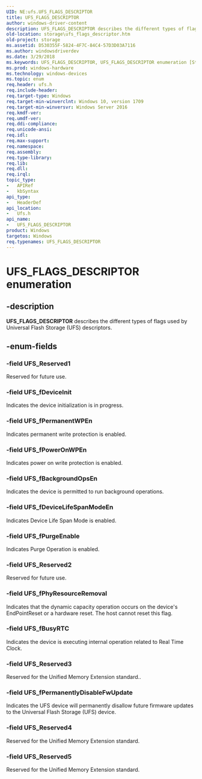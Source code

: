 ```yaml
---
UID: NE:ufs.UFS_FLAGS_DESCRIPTOR
title: UFS_FLAGS_DESCRIPTOR
author: windows-driver-content
description: UFS_FLAGS_DESCRIPTOR describes the different types of flags used by Universal Flash Storage (UFS) descriptors.
old-location: storage\ufs_flags_descriptor.htm
old-project: storage
ms.assetid: D530355F-5824-4F7C-84C4-57D3D03A7116
ms.author: windowsdriverdev
ms.date: 3/29/2018
ms.keywords: UFS_FLAGS_DESCRIPTOR, UFS_FLAGS_DESCRIPTOR enumeration [Storage Devices], UFS_Reserved1, UFS_Reserved2, UFS_Reserved3, UFS_Reserved4, UFS_Reserved5, UFS_fBackgroundOpsEn, UFS_fBusyRTC, UFS_fDeviceInit, UFS_fDeviceLifeSpanModeEn, UFS_fPermanentWPEn, UFS_fPermanentlyDisableFwUpdate, UFS_fPhyResourceRemoval, UFS_fPowerOnWPEn, UFS_fPurgeEnable, storage.ufs_flags_descriptor, ufs/UFS_FLAGS_DESCRIPTOR, ufs/UFS_Reserved1, ufs/UFS_Reserved2, ufs/UFS_Reserved3, ufs/UFS_Reserved4, ufs/UFS_Reserved5, ufs/UFS_fBackgroundOpsEn, ufs/UFS_fBusyRTC, ufs/UFS_fDeviceInit, ufs/UFS_fDeviceLifeSpanModeEn, ufs/UFS_fPermanentWPEn, ufs/UFS_fPermanentlyDisableFwUpdate, ufs/UFS_fPhyResourceRemoval, ufs/UFS_fPowerOnWPEn, ufs/UFS_fPurgeEnable
ms.prod: windows-hardware
ms.technology: windows-devices
ms.topic: enum
req.header: ufs.h
req.include-header: 
req.target-type: Windows
req.target-min-winverclnt: Windows 10, version 1709
req.target-min-winversvr: Windows Server 2016
req.kmdf-ver: 
req.umdf-ver: 
req.ddi-compliance: 
req.unicode-ansi: 
req.idl: 
req.max-support: 
req.namespace: 
req.assembly: 
req.type-library: 
req.lib: 
req.dll: 
req.irql: 
topic_type:
-	APIRef
-	kbSyntax
api_type:
-	HeaderDef
api_location:
-	Ufs.h
api_name:
-	UFS_FLAGS_DESCRIPTOR
product: Windows
targetos: Windows
req.typenames: UFS_FLAGS_DESCRIPTOR
---
```


# UFS_FLAGS_DESCRIPTOR enumeration


## -description


<b>UFS_FLAGS_DESCRIPTOR</b> describes the different types of flags used by Universal Flash Storage (UFS) descriptors.


## -enum-fields




### -field UFS_Reserved1

Reserved for future use.


### -field UFS_fDeviceInit

Indicates the device initialization is in progress.


### -field UFS_fPermanentWPEn

Indicates permanent write protection is enabled.


### -field UFS_fPowerOnWPEn

Indicates power on write protection is enabled.


### -field UFS_fBackgroundOpsEn

Indicates the device is permitted to run
background operations.


### -field UFS_fDeviceLifeSpanModeEn

Indicates Device Life Span Mode is enabled.


### -field UFS_fPurgeEnable

Indicates Purge Operation is enabled.


### -field UFS_Reserved2

Reserved for future use.


### -field UFS_fPhyResourceRemoval

Indicates
that the dynamic capacity operation occurs on the device's EndPointReset or
a hardware reset. The host cannot reset this flag.


### -field UFS_fBusyRTC

Indicates the device is executing internal
operation related to Real Time Clock.


### -field UFS_Reserved3

Reserved for the Unified Memory Extension standard..


### -field UFS_fPermanentlyDisableFwUpdate

Indicates the UFS device will permanently
disallow future firmware updates to
the Universal Flash Storage (UFS) device.


### -field UFS_Reserved4

Reserved for the Unified Memory Extension standard.


### -field UFS_Reserved5

Reserved for the Unified Memory Extension standard.

